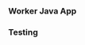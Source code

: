 
<!-- [<img src="https://codebuild.us-east-1.amazonaws.com/badges?uuid=eyJlbmNyeXB0ZWREYXRhIjoiaTJ5dlRhZ0lXUjVnd0tyNWVqRVh4dFQvYlBRM3YreHN4SlpnWTYydVdrN2dseVA0THFFbVMwMDNCNE43TVEwUUxlcU1PVFVsOFBQVlF1NjdnZC9SbzR3PSIsIml2UGFyYW1ldGVyU3BlYyI6ImkydGFBQXF3YkpwRlZCSzciLCJtYXRlcmlhbFNldFNlcmlhbCI6MX0%3D&branch=main">](<LINK>)
 -->
### Worker Java App
### Testing
